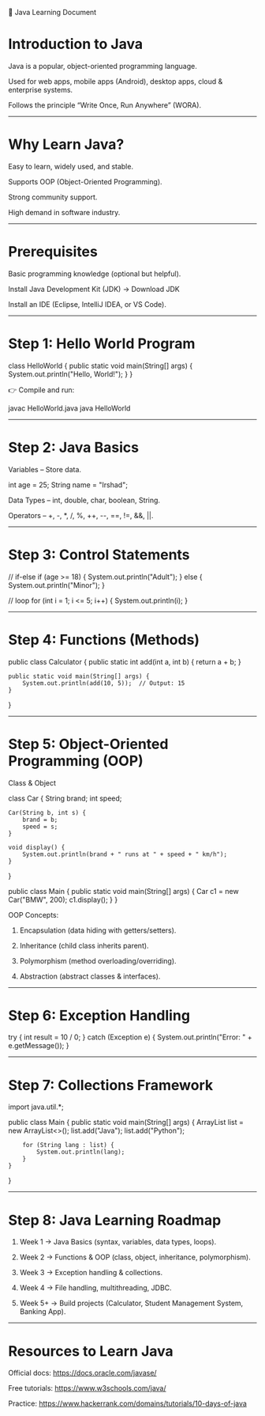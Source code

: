 
📘 Java Learning Document

# Introduction to Java

Java is a popular, object-oriented programming language.

Used for web apps, mobile apps (Android), desktop apps, cloud & enterprise systems.

Follows the principle “Write Once, Run Anywhere” (WORA).



---

# Why Learn Java?

Easy to learn, widely used, and stable.

Supports OOP (Object-Oriented Programming).

Strong community support.

High demand in software industry.



---

# Prerequisites

Basic programming knowledge (optional but helpful).

Install Java Development Kit (JDK) → Download JDK

Install an IDE (Eclipse, IntelliJ IDEA, or VS Code).



---

# Step 1: Hello World Program

class HelloWorld {
    public static void main(String[] args) {
        System.out.println("Hello, World!");
    }
}

👉 Compile and run:

javac HelloWorld.java
java HelloWorld


---

# Step 2: Java Basics

Variables – Store data.


int age = 25;
String name = "Irshad";

Data Types – int, double, char, boolean, String.

Operators – +, -, *, /, %, ++, --, ==, !=, &&, ||.



---

# Step 3: Control Statements

// if-else
if (age >= 18) {
    System.out.println("Adult");
} else {
    System.out.println("Minor");
}

// loop
for (int i = 1; i <= 5; i++) {
    System.out.println(i);
}


---

# Step 4: Functions (Methods)

public class Calculator {
    public static int add(int a, int b) {
        return a + b;
    }

    public static void main(String[] args) {
        System.out.println(add(10, 5));  // Output: 15
    }
}


---

# Step 5: Object-Oriented Programming (OOP)

Class & Object


class Car {
    String brand;
    int speed;

    Car(String b, int s) {
        brand = b;
        speed = s;
    }

    void display() {
        System.out.println(brand + " runs at " + speed + " km/h");
    }
}

public class Main {
    public static void main(String[] args) {
        Car c1 = new Car("BMW", 200);
        c1.display();
    }
}

OOP Concepts:

1. Encapsulation (data hiding with getters/setters).


2. Inheritance (child class inherits parent).


3. Polymorphism (method overloading/overriding).


4. Abstraction (abstract classes & interfaces).





---

# Step 6: Exception Handling

try {
    int result = 10 / 0;
} catch (Exception e) {
    System.out.println("Error: " + e.getMessage());
}


---

# Step 7: Collections Framework

import java.util.*;

public class Main {
    public static void main(String[] args) {
        ArrayList<String> list = new ArrayList<>();
        list.add("Java");
        list.add("Python");

        for (String lang : list) {
            System.out.println(lang);
        }
    }
}


---

# Step 8: Java Learning Roadmap

1. Week 1 → Java Basics (syntax, variables, data types, loops).


2. Week 2 → Functions & OOP (class, object, inheritance, polymorphism).


3. Week 3 → Exception handling & collections.


4. Week 4 → File handling, multithreading, JDBC.


5. Week 5+ → Build projects (Calculator, Student Management System, Banking App).




---

# Resources to Learn Java

Official docs: https://docs.oracle.com/javase/

Free tutorials: https://www.w3schools.com/java/

Practice: https://www.hackerrank.com/domains/tutorials/10-days-of-java


